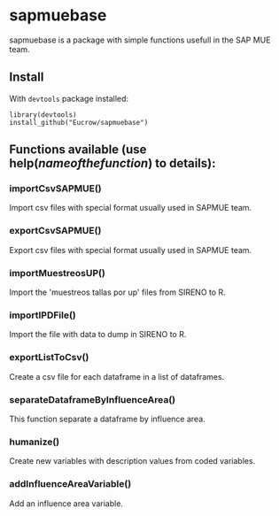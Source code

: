 # sapmuebase

sapmuebase is a package with simple functions usefull in the SAP MUE team.

## Install
With `devtools` package installed:
```
library(devtools)
install_github("Eucrow/sapmuebase")
```

## Functions available (use help(*nameofthefunction*) to details):
### importCsvSAPMUE()
Import csv files with special format usually used in SAPMUE team.
### exportCsvSAPMUE()
Export csv files with special format usually used in SAPMUE team.
### importMuestreosUP()
Import the 'muestreos tallas por up' files from SIRENO to R. 
### importIPDFile()
Import the file with data to dump in SIRENO to R.
### exportListToCsv()
Create a csv file for each dataframe in a list of dataframes.
### separateDataframeByInfluenceArea()
This function separate a dataframe by influence area.
### humanize()
Create new variables with description values from coded variables.
### addInfluenceAreaVariable()
Add an influence area variable.
